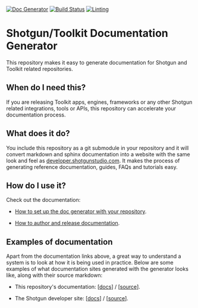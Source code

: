 [![Doc Generator](https://img.shields.io/badge/Built%20With-SG%20Doc%20Generator-blue.svg)](http://github.com/shotgunsoftware/tk-doc-generator)
[![Build Status](https://secure.travis-ci.org/shotgunsoftware/tk-doc-generator.svg?branch=master)](http://travis-ci.org/shotgunsoftware/tk-doc-generator)
[![Linting](https://img.shields.io/badge/PEP8%20by-Hound%20CI-a873d1.svg)](https://houndci.com)

# Shotgun/Toolkit Documentation Generator

This repository makes it easy to generate documentation for 
Shotgun and Toolkit related repositories.

## When do I need this?

If you are releasing Toolkit apps, engines, frameworks or
any other Shotgun related integrations, tools or APIs, 
this repository can accelerate your documentation process.

## What does it do?

You include this repository as a git submodule in your 
repository and it will convert markdown and sphinx 
documentation into a website with the same look and 
feel as [developer.shotgunstudio.com](https://developer.shotgunstudio.com). It makes the 
process of generating reference documentation, guides,
FAQs and tutorials easy.

## How do I use it?

Check out the documentation:

- [How to set up the doc generator with your repository](https://developer.shotgunsoftware.com/tk-doc-generator/integrating/).

- [How to author and release documentation](https://developer.shotgunsoftware.com/tk-doc-generator/authoring/).

## Examples of documentation

Apart from the documentation links above, a great way to understand
a system is to look at how it is being used in practice. Below are some examples of what documentation sites generated with the generator
looks like, along with their source markdown:

- This repository's documentation: [[docs](https://developer.shotgunsoftware.com/tk-doc-generator)] / [[source](https://github.com/shotgunsoftware/tk-doc-generator/tree/master/docs)].

- The Shotgun developer site: [[docs](https://developer.shotgunsoftware.com)] / [[source](https://github.com/shotgunsoftware/shotgunsoftware.github.io/tree/master/docs)].



